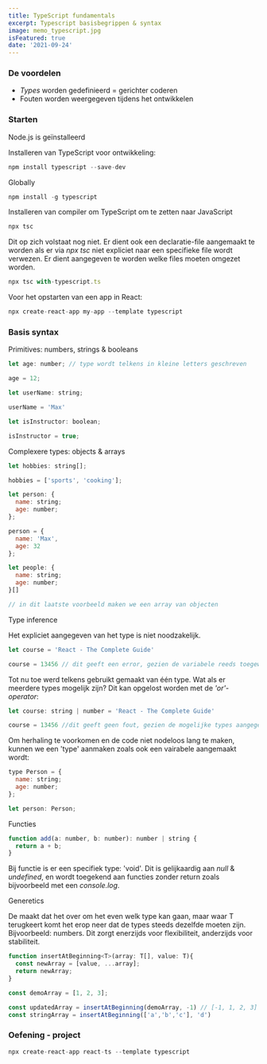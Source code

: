 ```yaml
---
title: TypeScript fundamentals 
excerpt: Typescript basisbegrippen & syntax
image: memo_typescript.jpg
isFeatured: true
date: '2021-09-24'
---
```


### De voordelen

- *Types* worden gedefinieerd = gerichter coderen
- Fouten worden weergegeven tijdens het ontwikkelen

### Starten

Node.js is geïnstalleerd

Installeren van TypeScript voor ontwikkeling: 

```js
npm install typescript --save-dev
```

Globally

```js
npm install -g typescript
```
Installeren van compiler om TypeScript om te zetten naar JavaScript

```js
npx tsc
```

Dit op zich volstaat nog niet. Er dient ook een declaratie-file aangemaakt te worden als er via *npx tsc* niet expliciet naar een specifieke file wordt verwezen. Er dient aangegeven te worden welke files moeten omgezet worden. 

```js
npx tsc with-typescript.ts
```

Voor het opstarten van een app in React: 

```js
npx create-react-app my-app --template typescript
```

### Basis syntax

Primitives: numbers, strings & booleans

```js
let age: number; // type wordt telkens in kleine letters geschreven

age = 12;

let userName: string;

userName = 'Max'

let isInstructor: boolean;

isInstructor = true;
```

Complexere types: objects & arrays

```js
let hobbies: string[];

hobbies = ['sports', 'cooking'];

let person: {
  name: string;
  age: number;
}; 

person = {
  name: 'Max',
  age: 32
};

let people: {
  name: string;
  age: number;
}[]

// in dit laatste voorbeeld maken we een array van objecten
```

Type inference

Het expliciet aangegeven van het type is niet noodzakelijk. 

```js
let course = 'React - The Complete Guide'

course = 13456 // dit geeft een error, gezien de variabele reeds toegewezen is aan een string
```

Tot nu toe werd telkens gebruikt gemaakt van één type. Wat als er meerdere types mogelijk zijn? Dit kan opgelost worden met de *'or'-operator*:

```js
let course: string | number = 'React - The Complete Guide'

course = 13456 //dit geeft geen fout, gezien de mogelijke types aangegeven zijn
```

Om herhaling te voorkomen en de code niet nodeloos lang te maken, kunnen we een 'type' aanmaken zoals ook een vairabele aangemaakt wordt:

```js
type Person = {
  name: string;
  age: number;
};

let person: Person;
```

Functies

```js
function add(a: number, b: number): number | string {
  return a + b;
}
```

Bij functie is er een specifiek type: 'void'. Dit is gelijkaardig aan *null* & *undefined*, en wordt toegekend aan functies zonder return zoals bijvoorbeeld met een *console.log*. 

Generetics

De <T> maakt dat het over om het even welk type kan gaan, maar waar T terugkeert komt het erop neer dat de types steeds dezelfde moeten zijn. Bijvoorbeeld: numbers. Dit zorgt enerzijds voor flexibiliteit, anderzijds voor stabiliteit. 

```js
function insertAtBeginning<T>(array: T[], value: T){
  const newArray = [value, ...array];
  return newArray;
}

const demoArray = [1, 2, 3];

const updatedArray = insertAtBeginning(demoArray, -1) // [-1, 1, 2, 3]
const stringArray = insertAtBeginning(['a','b','c'], 'd')
```

### Oefening - project

```js
npx create-react-app react-ts --template typescript
```
